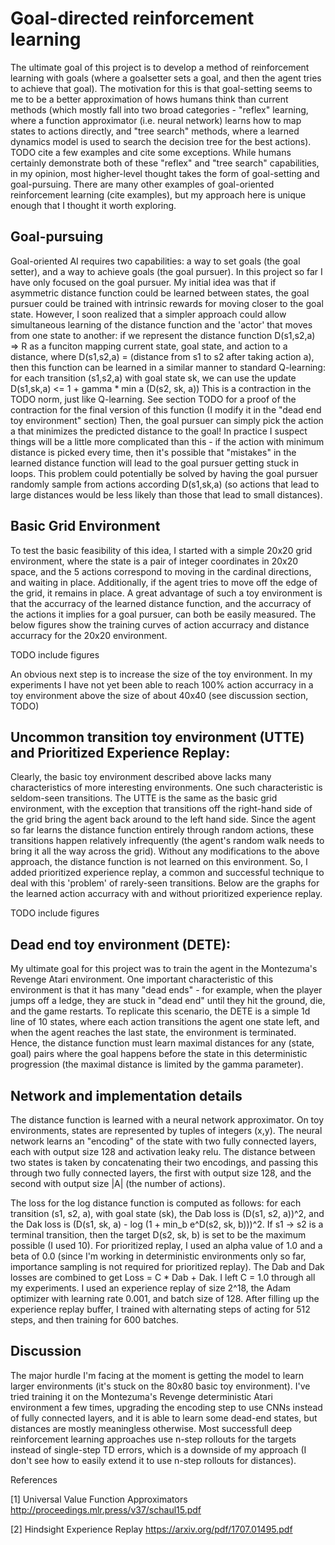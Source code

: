 


# Goal-directed reinforcement learning

The ultimate goal of this project is to develop a method of reinforcement learning
with goals (where a goalsetter sets a goal, and then the agent tries to achieve
that goal). The motivation for this is that goal-setting seems to me to be a better approximation
of hows humans think than current methods (which mostly fall into two broad categories - "reflex" 
learning, where a function approximator (i.e. neural network) learns how to map states to actions directly, 
and "tree search" methods, where a learned dynamics model is used to search the decision tree for
the best actions). TODO cite a few examples and cite some exceptions. While humans certainly
demonstrate both of these "reflex" and "tree search" capabilities, in my opinion, most higher-level
thought takes the form of goal-setting and goal-pursuing. There are many other
examples of goal-oriented reinforcement learning (cite examples), but my approach here is
unique enough that I thought it worth exploring.

## Goal-pursuing

Goal-oriented AI requires two capabilities: a way to set goals (the goal setter), and a way to achieve
goals (the goal pursuer). In this project so far I have only focused on the goal pursuer. My initial
idea was that if asymmetric distance function could be learned between states, the goal pursuer could
be trained with intrinsic rewards for moving closer to the goal state. However, I soon realized that
a simpler approach could allow simultaneous learning of the distance function and the 
'actor' that moves from one state to another: if we represent the distance function
D(s1,s2,a) => R
as a funciton mapping current state, goal state, and action to a distance, where D(s1,s2,a) = (distance from s1 to s2 after taking action a),
then this function can be learned in a similar manner to standard Q-learning: for each transition (s1,s2,a) with goal state sk,
we can use the update
D(s1,sk,a) <= 1 + gamma * min a (D(s2, sk, a))
This is a contraction in the TODO norm, just like Q-learning. See section TODO for a proof of the contraction
for the final version of this function (I modify it in the "dead end toy environment" section)
Then, the goal pursuer can simply pick the action a that minimizes the predicted distance to the goal!
In practice I suspect things will be a little more complicated than this - if the action with minimum distance
is picked every time, then it's possible that "mistakes" in the learned distance function will lead to the goal
pursuer getting stuck in loops. This problem could potentially be solved by having the goal pursuer randomly sample
from actions according D(s1,sk,a) (so actions that lead to large distances would be less likely than those that lead to
small distances).

## Basic Grid Environment
To test the basic feasibility of this idea, I started with a simple 20x20 grid environment, where the state is
a pair of integer coordinates in 20x20 space, and the 5 actions 
correspond to moving in the cardinal directions, and waiting in place. Additionally, if the agent
tries to move off the edge of the grid, it remains in place. A great advantage of such a toy environment
is that the accurracy of the learned distance function, and the accurracy of the actions it implies for a goal pursuer, 
can both be easily measured. The below figures show the training curves of action accurracy and distance accurracy 
for the 20x20 environment.

TODO include figures

An obvious next step is to increase the size of the toy environment. In my experiments I have not yet been able
to reach 100% action accurracy in a toy environment above the size of about 40x40 (see discussion section, TODO)


## Uncommon transition toy environment (UTTE) and Prioritized Experience Replay:
Clearly, the basic toy environment described above lacks many characteristics of more interesting environments.
One such characteristic is seldom-seen transitions. The UTTE is the same as the basic grid environment, with 
the exception that transitions off the right-hand side of the grid bring the agent back around to the left hand side.
Since the agent so far learns the distance function entirely through random actions, these transitions happen relatively
infrequently (the agent's random walk needs to bring it all the way across the grid). Without any modifications to the
above approach, the distance function is not learned on this environment. So, I added prioritized experience replay,
a common and successful technique to deal with this 'problem' of rarely-seen transitions. Below are the graphs
for the learned action accurracy with and without prioritized experience replay.

TODO include figures

## Dead end toy environment (DETE):
My ultimate goal for this project was to train the agent in the Montezuma's Revenge Atari environment.
One important characteristic of this environment is that it has many "dead ends" - for example, when the
player jumps off a ledge, they are stuck in "dead end" until they hit the ground, die, and the game restarts.
To replicate this scenario, the DETE is a simple 1d line of 10 states, where each action transitions the
agent one state left, and when the agent reaches the last state, the environment is terminated. Hence,
the distance function must learn maximal distances for any (state, goal) pairs where the goal
happens before the state in this deterministic progression (the maximal distance is limited by the gamma parameter).


## Network and implementation details
The distance function is learned with a neural network approximator. On toy environments, states are represented by
tuples of integers (x,y). The neural network learns an "encoding" of the state with two
fully connected layers, each with output size 128 and activation leaky relu. The 
distance between two states is taken by concatenating their two encodings, and passing
this through two fully connected layers, the first with output size 128, and
the second with output size |A| (the number of actions).  

The loss for the log distance function is computed as follows: for each transition
(s1, s2, a), with goal state (sk), the Dab loss is (D(s1, s2, a))^2, and
the Dak loss is (D(s1, sk, a) - log (1 + min_b e^D(s2, sk, b)))^2. If 
s1 -> s2 is a terminal transition, then the target D(s2, sk, b) is set to be
the maximum possible (I used 10). For prioritized replay, I used an alpha
value of 1.0 and a beta of 0.0 (since I'm working in deterministic environments
only so far, importance sampling is not required for prioritized replay). The 
Dab and Dak losses are combined to get Loss = C * Dab + Dak. I left C = 1.0
through all my experiments. I used an experience replay of size 2^18,
the Adam optimizer with learning rate 0.001, and batch size of 128.  After filling
up the experience replay buffer, I trained with alternating steps of acting 
for 512 steps, and then training for 600 batches.

## Discussion
The major hurdle I'm facing at the moment is getting the model to learn larger
environments (it's stuck on the 80x80 basic toy environment). I've tried training
it on the Montezuma's Revenge deterministic Atari environment a few times, 
upgrading the encoding step to use CNNs instead of fully connected layers, and it
is able to learn some dead-end states, but distances are mostly meaningless otherwise.
Most successfull deep reinforcement learning approaches use n-step rollouts for
the targets instead
of single-step TD errors, which is a downside of my approach (I don't see how 
to easily extend it to use n-step rollouts for distances).




References

[1] Universal Value Function Approximators
http://proceedings.mlr.press/v37/schaul15.pdf

[2] Hindsight Experience Replay
https://arxiv.org/pdf/1707.01495.pdf

